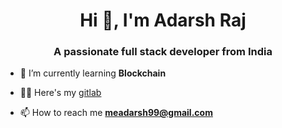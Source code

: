 <h1 align="center">Hi 👋, I'm Adarsh Raj</h1>
<h3 align="center">A passionate full stack developer from India</h3>

- 🌱 I’m currently learning **Blockchain**

- 👨‍💻 Here's my [gitlab](https://gitlab.com/adarshweb)

- 📫 How to reach me **meadarsh99@gmail.com**

<!-- <h3 align="left">Connect with me:</h3>
<p align="left">
<a href="https://linkedin.com/in/adarsh-raj-715005159" target="blank"><img align="center" src="https://cdn4.iconfinder.com/data/icons/social-messaging-ui-color-shapes-2-free/128/social-linkedin-circle-512.png" alt="adarsh-raj-715005159" height="30" width="40" /></a>
<a href="https://instagram.com/adarsh__raj" target="blank"><img align="center" src="https://workingwithdog.com/wp-content/uploads/2016/05/new_instagram_logo-1024x1024.jpg" alt="adarsh__raj" height="30" width="40" /></a>
<a href="https://www.hackerrank.com/adarshrj" target="blank"><img align="center" src="https://upload.wikimedia.org/wikipedia/commons/6/65/HackerRank_logo.png" alt="adarshrj" height="30" width="40" /></a>
<a href="https://auth.geeksforgeeks.org/user/adarshraj3/practice/" target="blank"><img align="center" src="https://media.geeksforgeeks.org/wp-content/cdn-uploads/gfg_200x200-min.png" alt="adarshraj3" height="30" width="40" /></a>
</p> -->

<!-- 
![readme](https://user-images.githubusercontent.com/43468326/115553059-9ad9f180-a2ca-11eb-9842-3da7165c61e2.jpg)

 -->
